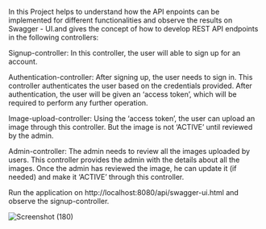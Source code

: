  In this Project helps to understand how the API enpoints can be implemented for different functionalities and observe the results on Swagger - UI.and gives the concept of how to develop REST API endpoints in the following controllers:

Signup-controller: In this controller, the user will able to sign up for an account.

Authentication-controller: After signing up, the user needs to sign in. This controller authenticates the user based on the credentials provided. After authentication, the user will be given an ‘access token’, which will be required to perform any further operation.

Image-upload-controller: Using the ‘access token’, the user can upload an image through this controller. But the image is not ‘ACTIVE’ until reviewed by the admin.

Admin-controller: The admin needs to review all the images uploaded by users. This controller provides the admin with the details about all the images. Once the admin has reviewed the image, he can update it (if needed) and make it ‘ACTIVE’ through this controller.

Run the application on http://localhost:8080/api/swagger-ui.html and observe the signup-controller.

![Screenshot (180)](https://user-images.githubusercontent.com/72148597/119541979-a9756600-bdac-11eb-99cb-5d0ee5682ff6.png)
